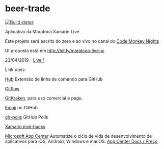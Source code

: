# beer-trade

[![Build status](https://build.appcenter.ms/v0.1/apps/1f81f5fb-c5ab-4d55-aa80-573fe060d6cc/branches/master/badge)](https://appcenter.ms)

Aplicativo da Maratona Xamarin Live

Este projeto será escrito do zero e ao vivo no canal do [Code Monkey Nights](https://www.youtube.com/channel/UCFaQBRaoHrAxcGoeY8E5jvQ)

UI proposta está em http://bit.ly/maratona-live-ui

23/04/2019 - [Live 1](https://www.youtube.com/watch?v=U4zJuHJxJjY)



Link uteis:

[Hub](https://hub.github.com/) Extensão de linha de comando para GitHub

[Gitflow](https://br.atlassian.com/git/tutorials/comparing-workflows/gitflow-workflow)

[GitKraken](https://www.gitkraken.com/), para uso comercial é pago.

[Emoji](https://gitmoji.carloscuesta.me) no GitHub

[gh-polls](https://github.com/apex/gh-polls) GitHub Polls

[Xamarin mini-hacks](https://github.com/xamarin/mini-hacks/tree/master/philips-hue)

[Microsoft App Center](https://visualstudio.microsoft.com/pt-br/app-center/) Automatize o ciclo de vida de desenvolvimento de aplicativos para iOS, Android, Windows e macOS. [App Center Docs / Preço](https://docs.microsoft.com/en-us/appcenter/general/pricing)


